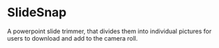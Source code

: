 # SlideSnap
A powerpoint slide trimmer, that divides them into individual pictures for users to download and add to the camera roll.
